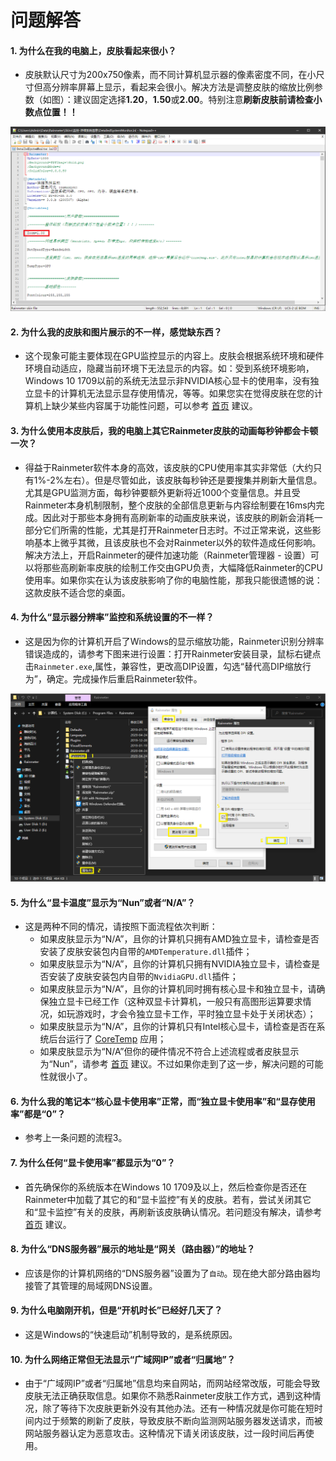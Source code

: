 # 问题解答


#### 1. 为什么在我的电脑上，皮肤看起来很小？

* 皮肤默认尺寸为200x750像素，而不同计算机显示器的像素密度不同，在小尺寸但高分辨率屏幕上显示，看起来会很小。解决方法是调整皮肤的缩放比例参数（如图）：建议固定选择**1.20**，**1.50**或**2.00**。特别注意**刷新皮肤前请检查小数点位置！！**

![](https://github.com/Lssg97/DetailedSystemMonitor/blob/master/Image/1.png)


#### 2. 为什么我的皮肤和图片展示的不一样，感觉缺东西？

* 这个现象可能主要体现在GPU监控显示的内容上。皮肤会根据系统环境和硬件环境自动适应，隐藏当前环境下无法显示的内容。如：受到系统环境影响，Windows 10 1709以前的系统无法显示非NVIDIA核心显卡的使用率，没有独立显卡的计算机无法显示显存使用情况，等等。如果您实在觉得皮肤在您的计算机上缺少某些内容属于功能性问题，可以参考 [首页](https://github.com/Lssg97/DetailedSystemMonitor) 建议。


#### 3. 为什么使用本皮肤后，我的电脑上其它Rainmeter皮肤的动画每秒钟都会卡顿一次？

* 得益于Rainmeter软件本身的高效，该皮肤的CPU使用率其实非常低（大约只有1%-2%左右）。但是尽管如此，该皮肤每秒钟还是要搜集并刷新大量信息。尤其是GPU监测方面，每秒钟要额外更新将近1000个变量信息。并且受Rainmeter本身机制限制，整个皮肤的全部信息更新与内容绘制要在16ms内完成。因此对于那些本身拥有高刷新率的动画皮肤来说，该皮肤的刷新会消耗一部分它们所需的性能，尤其是打开Rainmeter日志时。不过正常来说，这些影响基本上微乎其微，且该皮肤也不会对Rainmeter以外的软件造成任何影响。解决方法上，开启Rainmeter的硬件加速功能（Rainmeter管理器 - 设置）可以将那些高刷新率皮肤的绘制工作交由GPU负责，大幅降低Rainmeter的CPU使用率。如果你实在认为该皮肤影响了你的电脑性能，那我只能很遗憾的说：这款皮肤不适合您的桌面。


#### 4. 为什么“显示器分辨率”监控和系统设置的不一样？

* 这是因为你的计算机开启了Windows的显示缩放功能，Rainmeter识别分辨率错误造成的，请参考下图来进行设置：打开Rainmeter安装目录，鼠标右键点击`Rainmeter.exe`,属性，兼容性，更改高DIP设置，勾选“替代高DIP缩放行为”，确定。完成操作后重启Rainmeter软件。

![](https://github.com/Lssg97/DetailedSystemMonitor/blob/master/Image/2.png)


#### 5. 为什么“显卡温度”显示为“Nun”或者“N/A”？

* 这是两种不同的情况，请按照下面流程依次判断：
  * 如果皮肤显示为“N/A”，且你的计算机只拥有AMD独立显卡，请检查是否安装了皮肤安装包内自带的`AMDTemperature.dll`插件；
  * 如果皮肤显示为“N/A”，且你的计算机只拥有NVIDIA独立显卡，请检查是否安装了皮肤安装包内自带的`NvidiaGPU.dll`插件；
  * 如果皮肤显示为“N/A”，且你的计算机同时拥有核心显卡和独立显卡，请确保独立显卡已经工作（这种双显卡计算机，一般只有高图形运算要求情况，如玩游戏时，才会令独立显卡工作，平时独立显卡处于关闭状态）；
  * 如果皮肤显示为“N/A”，且你的计算机只有Intel核心显卡，请检查是否在系统后台运行了 [CoreTemp](https://www.alcpu.com/CoreTemp/) 应用；
  * 如果皮肤显示为“N/A”但你的硬件情况不符合上述流程或者皮肤显示为“Nun”，请参考 [首页](https://github.com/Lssg97/DetailedSystemMonitor) 建议。不过如果你走到了这一步，解决问题的可能性就很小了。


#### 6. 为什么我的笔记本“核心显卡使用率”正常，而“独立显卡使用率”和“显存使用率”都是“0”？

* 参考上一条问题的流程3。


#### 7. 为什么任何“显卡使用率”都显示为“0”？

* 首先确保你的系统版本在Windows 10 1709及以上，然后检查你是否还在Rainmeter中加载了其它的和“显卡监控”有关的皮肤。若有，尝试关闭其它和“显卡监控”有关的皮肤，再刷新该皮肤确认情况。若问题没有解决，请参考 [首页](https://github.com/Lssg97/DetailedSystemMonitor) 建议。


#### 8. 为什么“DNS服务器”展示的地址是“网关（路由器）”的地址？

* 应该是你的计算机网络的“DNS服务器”设置为了`自动`。现在绝大部分路由器均接管了其管理的局域网DNS设置。


#### 9. 为什么电脑刚开机，但是“开机时长”已经好几天了？

* 这是Windows的“快速启动”机制导致的，是系统原因。


#### 10. 为什么网络正常但无法显示“广域网IP”或者“归属地”？

* 由于“广域网IP”或者“归属地”信息均来自网站，而网站经常改版，可能会导致皮肤无法正确获取信息。如果你不熟悉Rainmeter皮肤工作方式，遇到这种情况，除了等待下次皮肤更新外没有其他办法。还有一种情况就是你可能在短时间内过于频繁的刷新了皮肤，导致皮肤不断向监测网站服务器发送请求，而被网站服务器认定为恶意攻击。这种情况下请关闭该皮肤，过一段时间后再使用。


